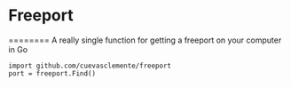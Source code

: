 # Freeport
========
A really single function for getting a freeport on your computer in Go


```
import github.com/cuevasclemente/freeport
port = freeport.Find()
```
